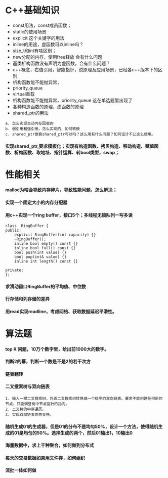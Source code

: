 # C++基础知识
- const用法，const成员函数；
- static的使用场景
- explicit 这个关键字的用法
- inline的用途，虚函数可以inline吗？
- size_t和int有啥区别；
- new分配的内存，使用free释放 会有什么问题
- 基类析构函数没有声明为虚函数，会有什么问题？
- c++概念，右值引用，智能指针，说原理及应用场景，已经各c++版本下的区别
- 析构函数能不能抛异常，
- priority_queue
- virtual重载
- 析构函数能不能抛异常，priority_queue 这在单选题里出现了
- 各种构造函数的原理，虚函数的原理
- shared_ptr的用法
```
a. 怎么实现自动内存回收的
b. 弱引用和强引用，怎么实现的，如何转换
c. shared_ptr嵌套shared_ptr可以吗？这么用有什么问题？如何设计不让这么使用。
```
#### 实现shared_ptr,要求模板化；实现有构造函数、拷贝构造、移动构造、赋值函数、析构函数、取地址、指针运算、转bool类型，swap；


# 性能相关
#### malloc为啥会导致内存碎片，导致性能问题，怎么解决；
#### 实现一个固定大小的内存分配器
#### 用c++实现一个ring buffer，接口5个；多线程无锁队列一写多读
```
class  RingBuffer {
public:
    explicit RingBuffer(int capacity) {}
    ~RingBuffer();
    inline bool empty() const {}
    inline bool full() const {}
    bool push(int value) {}
    bool pop(int& value) {}
    inline int length() const {}

private:
};
```
#### 求滑动窗口RingBuffer的平均值、中位数
#### 行存储和列存储的差异
#### 用read实现readline，考虑网络、获取数据延迟平滑性。


# 算法题
#### top K 问题，10万个数字里，给出前1000大的数字。
#### 判断2的幂，判断一个数是不是2的若干次方
#### 链表翻转
#### 二叉搜索树与双向链表
```
1. 输入一棵二叉搜索树，将该二叉搜索树转换成一个排序的双向链表。要求不能创建任何新的节点，只能调整树中节点指针的指向。
2. 二叉树的中序遍历。
3. 实现双向链表两两交换。
```
#### 随机生成01的生成器，但是01的分布不是均匀50%，设计一个方法，使得随机生成的01是均匀的50%。选择生成的两个，然后01输出1，10输出0

#### 海量数据中，求上千种聚合，如何做到分布式
#### 每天的交易数据如果用文件存，如何组织
#### 流批一体如何做
